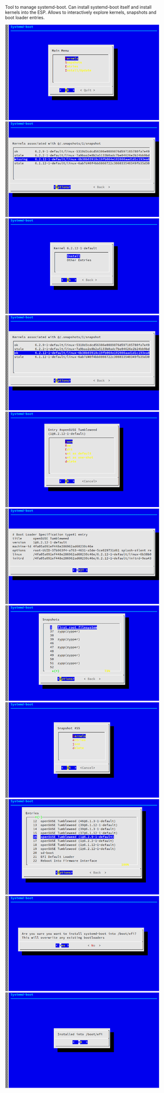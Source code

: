 Tool to manage systemd-boot. Can install systemd-boot itself and
install kernels into the ESP. Allows to interactively explore
kernels, snapshots and boot loader entries. 

![screenshot1.png](images/screenshot1.png)
![screenshot2.png](images/screenshot2.png)
![screenshot3.png](images/screenshot3.png)
![screenshot4.png](images/screenshot4.png)
![screenshot5.png](images/screenshot5.png)
![screenshot6.png](images/screenshot6.png)
![screenshot7.png](images/screenshot7.png)
![screenshot8.png](images/screenshot8.png)
![screenshot9.png](images/screenshot9.png)
![screenshot10.png](images/screenshot10.png)
![screenshot11.png](images/screenshot11.png)
